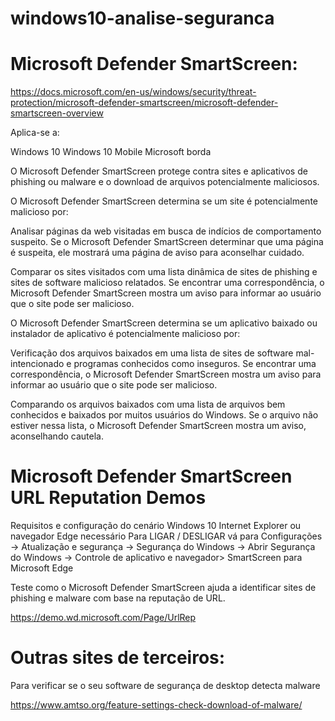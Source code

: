 # windows10-analise-seguranca

# Microsoft Defender SmartScreen:

https://docs.microsoft.com/en-us/windows/security/threat-protection/microsoft-defender-smartscreen/microsoft-defender-smartscreen-overview

Aplica-se a:

Windows 10
Windows 10 Mobile
Microsoft borda

O Microsoft Defender SmartScreen protege contra sites e aplicativos de phishing ou malware e o download de arquivos potencialmente maliciosos.

O Microsoft Defender SmartScreen determina se um site é potencialmente malicioso por:

Analisar páginas da web visitadas em busca de indícios de comportamento suspeito. Se o Microsoft Defender SmartScreen determinar que uma página é suspeita, ele mostrará uma página de aviso para aconselhar cuidado.

Comparar os sites visitados com uma lista dinâmica de sites de phishing e sites de software malicioso relatados. Se encontrar uma correspondência, o Microsoft Defender SmartScreen mostra um aviso para informar ao usuário que o site pode ser malicioso.

O Microsoft Defender SmartScreen determina se um aplicativo baixado ou instalador de aplicativo é potencialmente malicioso por:

Verificação dos arquivos baixados em uma lista de sites de software mal-intencionado e programas conhecidos como inseguros. Se encontrar uma correspondência, o Microsoft Defender SmartScreen mostra um aviso para informar ao usuário que o site pode ser malicioso.

Comparando os arquivos baixados com uma lista de arquivos bem conhecidos e baixados por muitos usuários do Windows. Se o arquivo não estiver nessa lista, o Microsoft Defender SmartScreen mostra um aviso, aconselhando cautela.

# Microsoft Defender SmartScreen URL Reputation Demos

Requisitos e configuração do cenário
Windows 10
Internet Explorer ou navegador Edge necessário
Para LIGAR / DESLIGAR vá para Configurações -> Atualização e segurança -> Segurança do Windows -> Abrir Segurança do Windows -> Controle de aplicativo e navegador> SmartScreen para Microsoft Edge

Teste como o Microsoft Defender SmartScreen ajuda a identificar sites de phishing e malware com base na reputação de URL.

https://demo.wd.microsoft.com/Page/UrlRep

# Outras sites de terceiros:

Para verificar se o seu software de segurança de desktop detecta malware 

https://www.amtso.org/feature-settings-check-download-of-malware/
